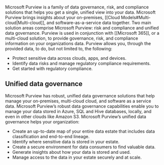 Microsoft Purview is a family of data governance, risk, and compliance solutions that helps you get a single, unified view into your data. Microsoft Purview brings insights about your on-premises, [[Cloud Models#Multi-cloud|Multi-cloud]], and software-as-a-service data together. Two main solution areas comprise Microsoft Purview: risk and compliance and unified data governance. Purview is used in conjunction with [[Microsoft 365]], or a multi-cloud solution, to provide governance, risk, and compliance information on your organizations data. Purview allows you, through the provided data, to do, but not limited to, the following: 
- Protect sensitive data across clouds, apps, and devices.
- Identify data risks and manage regulatory compliance requirements.
- Get started with regulatory compliance.
## Unified data governance 
Microsoft Purview has robust, unified data governance solutions that help manage your on-premises, multi-cloud cloud, and software as a service data. Microsoft Purview’s robust data governance capabilities enable you to manage your data stored in Azure, SQL and Hive databases, locally, and even in other clouds like Amazon S3. Microsoft Purview’s unified data governance helps your organization:
- Create an up-to-date map of your entire data estate that includes data classification and end-to-end lineage.
- Identify where sensitive data is stored in your estate.
- Create a secure environment for data consumers to find valuable data.
- Generate insights about how your data is stored and used.
- Manage access to the data in your estate securely and at scale.